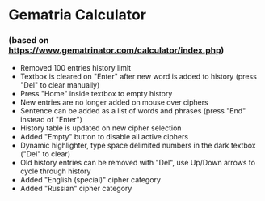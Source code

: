 # Gematria Calculator
### (based on https://www.gematrinator.com/calculator/index.php)

- Removed 100 entries history limit
- Textbox is cleared on "Enter" after new word is added to history (press "Del" to clear manually)
- Press "Home" inside textbox to empty history
- New entries are no longer added on mouse over ciphers
- Sentence can be added as a list of words and phrases (press "End" instead of "Enter")
- History table is updated on new cipher selection
- Added "Empty" button to disable all active ciphers
- Dynamic highlighter, type space delimited numbers in the dark textbox ("Del" to clear)
- Old history entries can be removed with "Del", use Up/Down arrows to cycle through history
- Added "English (special)" cipher category
- Added "Russian" cipher category
